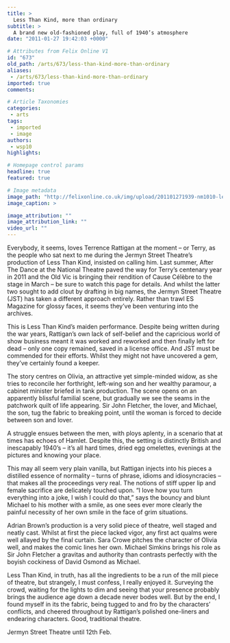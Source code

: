 ```yaml
---
title: >
  Less Than Kind, more than ordinary
subtitle: >
  A brand new old-fashioned play, full of 1940’s atmosphere
date: "2011-01-27 19:42:03 +0000"

# Attributes from Felix Online V1
id: "673"
old_path: /arts/673/less-than-kind-more-than-ordinary
aliases:
 - /arts/673/less-than-kind-more-than-ordinary
imported: true
comments:

# Article Taxonomies
categories:
 - arts
tags:
 - imported
 - image
authors:
 - wsp10
highlights:

# Homepage control params
headline: true
featured: true

# Image metadata
image_path: "http://felixonline.co.uk/img/upload/201101271939-nm1010-lesthana.jpg"
image_caption: >

image_attribution: ""
image_attribution_link: ""
video_url: ""
---
```


Everybody, it seems, loves Terrence Rattigan at the moment – or Terry, as the people who sat next to me during the Jermyn Street Theatre’s production of Less Than Kind, insisted on calling him. Last summer, After The Dance at the National Theatre paved the way for Terry’s centenary year in 2011 and the Old Vic is bringing their rendition of Cause Célèbre to the stage in March – be sure to watch this page for details. And whilst the latter two sought to add clout by drafting in big names, the Jermyn Street Theatre (JST) has taken a different approach entirely. Rather than trawl ES Magazine for glossy faces, it seems they’ve been venturing into the archives.

This is Less Than Kind’s maiden performance. Despite being written during the war years, Rattigan’s own lack of self-belief and the capricious world of show business meant it was worked and reworked and then finally left for dead – only one copy remained, saved in a license office. And JST must be commended for their efforts. Whilst they might not have uncovered a gem, they’ve certainly found a keeper.

The story centres on Olivia, an attractive yet simple-minded widow, as she tries to reconcile her forthright, left-wing son and her wealthy paramour, a cabinet minister briefed in tank production. The scene opens on an apparently blissful familial scene, but gradually we see the seams in the patchwork quilt of life appearing. Sir John Fletcher, the lover, and Michael, the son, tug the fabric to breaking point, until the woman is forced to decide between son and lover.

A struggle ensues between the men, with ploys aplenty, in a scenario that at times has echoes of Hamlet. Despite this, the setting is distinctly British and inescapably 1940’s – it’s all hard times, dried egg omelettes, evenings at the pictures and knowing your place.

This may all seem very plain vanilla, but Rattigan injects into his pieces a distilled essence of normality – turns of phrase, idioms and idiosyncracies – that makes all the proceedings very real. The notions of stiff upper lip and female sacrifice are delicately touched upon. “I love how you turn everything into a joke, I wish I could do that,” says the bouncy and blunt Michael to his mother with a smile, as one sees ever more clearly the painful necessity of her own smile in the face of grim situations.

Adrian Brown’s production is a very solid piece of theatre, well staged and neatly cast. Whilst at first the piece lacked vigor, any first act qualms were well allayed by the final curtain. Sara Crowe pitches the character of Olivia well, and makes the comic lines her own. Michael Simkins brings his role as Sir John Fletcher a gravitas and authority than contrasts perfectly with the boyish cockiness of David Osmond as Michael.

Less Than Kind, in truth, has all the ingredients to be a run of the mill piece of theatre, but strangely, I must confess, I really enjoyed it. Surveying the crowd, waiting for the lights to dim and seeing that your presence probably brings the audience age down a decade never bodes well. But by the end, I found myself in its the fabric, being tugged to and fro by the characters’ conflicts, and cheered throughout by Rattigan’s polished one-liners and endearing characters. Good, traditional theatre.

Jermyn Street Theatre until 12th Feb.
